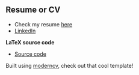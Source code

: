## Resume or CV

- Check my resume [here](https://github.com/marlonguimaraes/cv-resume/blob/main/cv_marlon_mendes.pdf)
- [LinkedIn](https://www.linkedin.com/in/marlonciriatico/)

**LaTeX source code**

- [Source code](main.tex)

Built using [moderncv](https://github.com/xdanaux/moderncv), check out that cool template!
